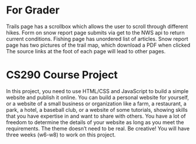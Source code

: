 # For Grader
Trails page has a scrollbox which allows the user to scroll through different hikes.
Form on snow report page submits via get to the NWS api to return current conditions.
Fishing page has unordered list of articles.
 Snow report page has two pictures of the trail map, which download a PDF when clicked
 The source links at the foot of each page will lead to other pages.

# CS290 Course Project
In this project, you need to use HTML/CSS and JavaScript to build a simple website and publish it online. You can build a personal website for yourself, or a website of a small business or organization like a farm, a restaurant, a park, a hotel, a baseball club, or a website of some tutorials, showing skills that you have expertise in and want to share with others. You have a lot of freedom to determine the details of your website as long as you meet the requirements.  The theme doesn’t need to be real. Be creative! You will have three weeks (w6-w8) to work on this project. 
